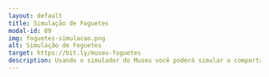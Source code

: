 ```yaml
---
layout: default
title: Simulação de Foguetes
modal-id: 09
img: foguetes-simulacao.png
alt: Simulação de Foguetes
target: https://bit.ly/museu-foguetes
description: Usando o simulador do Museu você poderá simular o comportamento físico de objetos. Em especial, este ambiente está preparado para simular o lançamento de foguetes pela parametrização de um modelo. Faixa etária recomendada: 12 a 18 anos.
---
```

